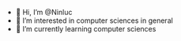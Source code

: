 - 👋 Hi, I’m @Ninluc
- 👀 I’m interested in computer sciences in general
- 🌱 I’m currently learning computer sciences
